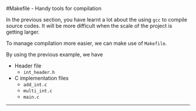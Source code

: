 #Makefile - Handy tools for compilation

In the previous section, you have learnt a lot about the using `gcc` to compile source codes. It will be more difficult when the scale of the project is getting larger. 

To manage compilation more easier, we can make use of `Makefile`.

By using the previous example, we have 

- Header file
    - `int_header.h`
- C implementation files
    - `add_int.c`
    - `multi_int.c`
    - `main.c`
    
---
